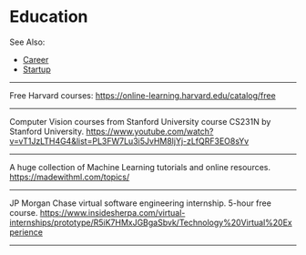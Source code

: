 # Education

See Also:

  - [Career](Career.md)
  - [Startup](Startup.md)

---

Free Harvard courses:
https://online-learning.harvard.edu/catalog/free

---

Computer Vision courses from Stanford University 
course CS231N by Stanford University.
https://www.youtube.com/watch?v=vT1JzLTH4G4&list=PL3FW7Lu3i5JvHM8ljYj-zLfQRF3EO8sYv

---

A huge collection of Machine Learning tutorials and online resources.
https://madewithml.com/topics/

---

JP Morgan Chase virtual software engineering internship. 5-hour free course.
https://www.insidesherpa.com/virtual-internships/prototype/R5iK7HMxJGBgaSbvk/Technology%20Virtual%20Experience

---